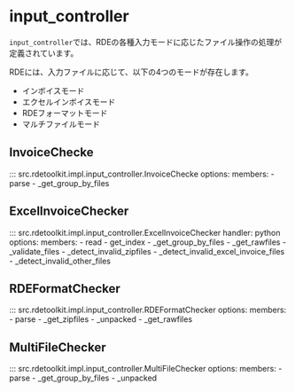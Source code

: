 # input_controller

`input_controller`では、RDEの各種入力モードに応じたファイル操作の処理が定義されています。

RDEには、入力ファイルに応じて、以下の4つのモードが存在します。

- インボイスモード
- エクセルインボイスモード
- RDEフォーマットモード
- マルチファイルモード

## InvoiceChecke

::: src.rdetoolkit.impl.input_controller.InvoiceChecke
    options:
        members:
            - parse
            - _get_group_by_files

## ExcelInvoiceChecker

::: src.rdetoolkit.impl.input_controller.ExcelInvoiceChecker
    handler: python
    options:
        members:
            - read
            - get_index
            - _get_group_by_files
            - _get_rawfiles
            - _validate_files
            - _detect_invalid_zipfiles
            - _detect_invalid_excel_invoice_files
            - _detect_invalid_other_files

## RDEFormatChecker

::: src.rdetoolkit.impl.input_controller.RDEFormatChecker
    options:
        members:
            - parse
            - _get_zipfiles
            - _unpacked
            - _get_rawfiles

## MultiFileChecker

::: src.rdetoolkit.impl.input_controller.MultiFileChecker
    options:
        members:
            - parse
            - _get_group_by_files
            - _unpacked
